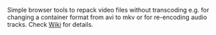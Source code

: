 Simple browser tools to repack video files without transcoding e.g. for changing a container format from avi to mkv or for re-encoding audio tracks.
Check [Wiki](https://github.com/little-brother/ffmpeg-video-repacker/wiki) for details.
